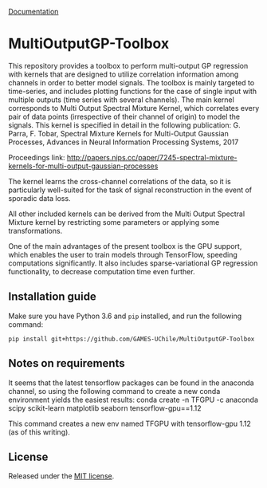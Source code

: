 [Documentation](https://games-uchile.github.io/MultiOutputGP-Toolbox/)

# MultiOutputGP-Toolbox
This repository provides a toolbox to perform multi-output GP regression with kernels that are designed to utilize correlation information among channels in order to better model signals. The toolbox is mainly targeted to time-series, and includes plotting functions for the case of single input with multiple outputs (time series with several channels). The main kernel corresponds to Multi Output Spectral Mixture Kernel, which correlates every pair of data points (irrespective of their channel of origin) to model the signals. This kernel is specified in detail in the following publication: G. Parra, F. Tobar, Spectral Mixture Kernels for Multi-Output Gaussian Processes, Advances in Neural Information Processing Systems, 2017

Proceedings link: http://papers.nips.cc/paper/7245-spectral-mixture-kernels-for-multi-output-gaussian-processes

The kernel learns the cross-channel correlations of the data, so it is particularly well-suited for the task of signal reconstruction in the event of sporadic data loss.

All other included kernels can be derived from the Multi Output Spectral Mixture kernel by restricting some parameters or applying some transformations.

One of the main advantages of the present toolbox is the GPU support, which enables the user to train models through TensorFlow, speeding computations significantly. It also includes sparse-variational GP regression functionality, to decrease computation time even further.

## Installation guide
Make sure you have Python 3.6 and `pip` installed, and run the following command:

```
pip install git+https://github.com/GAMES-UChile/MultiOutputGP-Toolbox
```

## Notes on requirements
It seems that the latest tensorflow packages can be found in the anaconda channel, so using the
following command to create a new conda environment yields the easiest results:
	conda create -n TFGPU -c anaconda scipy scikit-learn matplotlib seaborn tensorflow-gpu==1.12 

This command creates a new env named TFGPU with tensorflow-gpu 1.12 (as of this writing).

## License
Released under the [MIT license](LICENSE).
